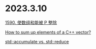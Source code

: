 # 2023.3.10

[1590. 使数组和能被 P 整除](https://leetcode.cn/problems/make-sum-divisible-by-p/)

[How to sum up elements of a C++ vector?](https://stackoverflow.com/questions/3221812/how-to-sum-up-elements-of-a-c-vector)

[std::accumulate vs. std::reduce](https://blog.tartanllama.xyz/accumulate-vs-reduce/)
